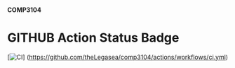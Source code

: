 #### COMP3104

# GITHUB Action Status Badge
[![CI](https://github.com/theLegasea/comp3104/actions/workflows/ci.yml/badge.svg)]
(https://github.com/theLegasea/comp3104/actions/workflows/ci.yml)